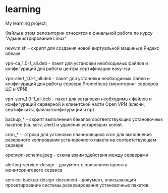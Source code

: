 # learning
My learning project;

Файлы в этом репозитории относятся к финальной работе по курсу "Администрирование Linux"

newvm.sh - скрипт для создания новой виртуальной машины в Яндекс облаке

vpn-ca_1.0-1_all.deb - пакет для установки необходимых файлов и конфигураций для работы центра сертификации easy-rsa

vpn-alert_1.0-1_all.deb - пакет для установки необходимых файло и конфигураций для работы сервера Prometheus (мониторинг серверов ЦС и VPN)

vpn-serv_1.0-1_all.deb  - пакет для установки необходимых файлов и конфигураций серверной и клиентской части Open VPN (ключи, сертификаты, файлы конфигураций и пр)

backup_* - скрипт выполнения бэкапов соответствующих установочных пакетов (ca, serv, alert) и удаления устаревших копий.

cron_* -  строка для установки планировщика cron для выполнения резервного копирования установочного пакета на соответствующем сервере

openvpn-scheme.jpeg - схема взаимодействия между серверами 

alerting-service-design - документ с описанием проекта мониторингового сервиса

service-backup-design-document - документ, описывающий проектирование системы резервирования установочных пакетов
